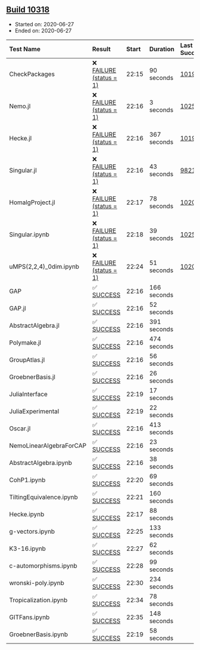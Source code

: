 ## [Build 10318](https://oscarci.mathematik.uni-kl.de/job/oscar/10318/)

* Started on: 2020-06-27
* Ended on: 2020-06-27

| Test Name    | Result | Start | Duration | Last Success | First Failure |
|:-------------|:-------|:------|:---------|:-------------|:--------------|
| CheckPackages | ❌ [FAILURE (status = 1)](https://oscarci.mathematik.uni-kl.de/job/oscar/10318/artifact/logs/build-10318/CheckPackages.log) | 22:15 | 90 seconds | [10197](https://oscarci.mathematik.uni-kl.de/job/oscar/10197/) | [10198](https://oscarci.mathematik.uni-kl.de/job/oscar/10198/) |
| Nemo.jl | ❌ [FAILURE (status = 1)](https://oscarci.mathematik.uni-kl.de/job/oscar/10318/artifact/logs/build-10318/Nemo.jl.log) | 22:16 | 3 seconds | [10252](https://oscarci.mathematik.uni-kl.de/job/oscar/10252/) | [10253](https://oscarci.mathematik.uni-kl.de/job/oscar/10253/) |
| Hecke.jl | ❌ [FAILURE (status = 1)](https://oscarci.mathematik.uni-kl.de/job/oscar/10318/artifact/logs/build-10318/Hecke.jl.log) | 22:16 | 367 seconds | [10197](https://oscarci.mathematik.uni-kl.de/job/oscar/10197/) | [10198](https://oscarci.mathematik.uni-kl.de/job/oscar/10198/) |
| Singular.jl | ❌ [FAILURE (status = 1)](https://oscarci.mathematik.uni-kl.de/job/oscar/10318/artifact/logs/build-10318/Singular.jl.log) | 22:16 | 43 seconds | [9821](https://oscarci.mathematik.uni-kl.de/job/oscar/9821/) | [9822](https://oscarci.mathematik.uni-kl.de/job/oscar/9822/) |
| HomalgProject.jl | ❌ [FAILURE (status = 1)](https://oscarci.mathematik.uni-kl.de/job/oscar/10318/artifact/logs/build-10318/HomalgProject.jl.log) | 22:17 | 78 seconds | [10209](https://oscarci.mathematik.uni-kl.de/job/oscar/10209/) | [10210](https://oscarci.mathematik.uni-kl.de/job/oscar/10210/) |
| Singular.ipynb | ❌ [FAILURE (status = 1)](https://oscarci.mathematik.uni-kl.de/job/oscar/10318/artifact/logs/build-10318/Singular.ipynb.log) | 22:18 | 39 seconds | [10252](https://oscarci.mathematik.uni-kl.de/job/oscar/10252/) | [10253](https://oscarci.mathematik.uni-kl.de/job/oscar/10253/) |
| uMPS(2,2,4)_0dim.ipynb | ❌ [FAILURE (status = 1)](https://oscarci.mathematik.uni-kl.de/job/oscar/10318/artifact/logs/build-10318/uMPS-2-2-4-_0dim.ipynb.log) | 22:24 | 51 seconds | [10209](https://oscarci.mathematik.uni-kl.de/job/oscar/10209/) | [10210](https://oscarci.mathematik.uni-kl.de/job/oscar/10210/) |
| GAP | ✅ [SUCCESS](https://oscarci.mathematik.uni-kl.de/job/oscar/10318/artifact/logs/build-10318/GAP.log) | 22:16 | 166 seconds |  |  |
| GAP.jl | ✅ [SUCCESS](https://oscarci.mathematik.uni-kl.de/job/oscar/10318/artifact/logs/build-10318/GAP.jl.log) | 22:16 | 52 seconds |  |  |
| AbstractAlgebra.jl | ✅ [SUCCESS](https://oscarci.mathematik.uni-kl.de/job/oscar/10318/artifact/logs/build-10318/AbstractAlgebra.jl.log) | 22:16 | 391 seconds |  |  |
| Polymake.jl | ✅ [SUCCESS](https://oscarci.mathematik.uni-kl.de/job/oscar/10318/artifact/logs/build-10318/Polymake.jl.log) | 22:16 | 474 seconds |  |  |
| GroupAtlas.jl | ✅ [SUCCESS](https://oscarci.mathematik.uni-kl.de/job/oscar/10318/artifact/logs/build-10318/GroupAtlas.jl.log) | 22:16 | 56 seconds |  |  |
| GroebnerBasis.jl | ✅ [SUCCESS](https://oscarci.mathematik.uni-kl.de/job/oscar/10318/artifact/logs/build-10318/GroebnerBasis.jl.log) | 22:16 | 26 seconds |  |  |
| JuliaInterface | ✅ [SUCCESS](https://oscarci.mathematik.uni-kl.de/job/oscar/10318/artifact/logs/build-10318/JuliaInterface.log) | 22:19 | 17 seconds |  |  |
| JuliaExperimental | ✅ [SUCCESS](https://oscarci.mathematik.uni-kl.de/job/oscar/10318/artifact/logs/build-10318/JuliaExperimental.log) | 22:19 | 22 seconds |  |  |
| Oscar.jl | ✅ [SUCCESS](https://oscarci.mathematik.uni-kl.de/job/oscar/10318/artifact/logs/build-10318/Oscar.jl.log) | 22:16 | 413 seconds |  |  |
| NemoLinearAlgebraForCAP | ✅ [SUCCESS](https://oscarci.mathematik.uni-kl.de/job/oscar/10318/artifact/logs/build-10318/NemoLinearAlgebraForCAP.log) | 22:16 | 23 seconds |  |  |
| AbstractAlgebra.ipynb | ✅ [SUCCESS](https://oscarci.mathematik.uni-kl.de/job/oscar/10318/artifact/logs/build-10318/AbstractAlgebra.ipynb.log) | 22:16 | 38 seconds |  |  |
| CohP1.ipynb | ✅ [SUCCESS](https://oscarci.mathematik.uni-kl.de/job/oscar/10318/artifact/logs/build-10318/CohP1.ipynb.log) | 22:20 | 69 seconds |  |  |
| TiltingEquivalence.ipynb | ✅ [SUCCESS](https://oscarci.mathematik.uni-kl.de/job/oscar/10318/artifact/logs/build-10318/TiltingEquivalence.ipynb.log) | 22:21 | 160 seconds |  |  |
| Hecke.ipynb | ✅ [SUCCESS](https://oscarci.mathematik.uni-kl.de/job/oscar/10318/artifact/logs/build-10318/Hecke.ipynb.log) | 22:17 | 88 seconds |  |  |
| g-vectors.ipynb | ✅ [SUCCESS](https://oscarci.mathematik.uni-kl.de/job/oscar/10318/artifact/logs/build-10318/g-vectors.ipynb.log) | 22:25 | 133 seconds |  |  |
| K3-16.ipynb | ✅ [SUCCESS](https://oscarci.mathematik.uni-kl.de/job/oscar/10318/artifact/logs/build-10318/K3-16.ipynb.log) | 22:27 | 62 seconds |  |  |
| c-automorphisms.ipynb | ✅ [SUCCESS](https://oscarci.mathematik.uni-kl.de/job/oscar/10318/artifact/logs/build-10318/c-automorphisms.ipynb.log) | 22:28 | 99 seconds |  |  |
| wronski-poly.ipynb | ✅ [SUCCESS](https://oscarci.mathematik.uni-kl.de/job/oscar/10318/artifact/logs/build-10318/wronski-poly.ipynb.log) | 22:30 | 234 seconds |  |  |
| Tropicalization.ipynb | ✅ [SUCCESS](https://oscarci.mathematik.uni-kl.de/job/oscar/10318/artifact/logs/build-10318/Tropicalization.ipynb.log) | 22:34 | 78 seconds |  |  |
| GITFans.ipynb | ✅ [SUCCESS](https://oscarci.mathematik.uni-kl.de/job/oscar/10318/artifact/logs/build-10318/GITFans.ipynb.log) | 22:35 | 148 seconds |  |  |
| GroebnerBasis.ipynb | ✅ [SUCCESS](https://oscarci.mathematik.uni-kl.de/job/oscar/10318/artifact/logs/build-10318/GroebnerBasis.ipynb.log) | 22:19 | 58 seconds |  |  |
